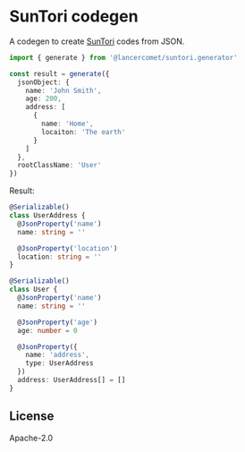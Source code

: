 # SunTori codegen

A codegen to create [SunTori](https://github.com/LancerComet/SunTori/tree/master/packages/SunTori) codes from JSON.

```ts
import { generate } from '@lancercomet/suntori.generator'

const result = generate({
  jsonObject: {
    name: 'John Smith',
    age: 200,
    address: [
      {
        name: 'Home',
        locaiton: 'The earth'
      }
    ]
  },
  rootClassName: 'User'
})
```

Result:

```ts
@Serializable()
class UserAddress {
  @JsonProperty('name')
  name: string = ''

  @JsonProperty('location')
  location: string = ''
}

@Serializable()
class User {
  @JsonProperty('name')
  name: string = ''

  @JsonProperty('age')
  age: number = 0

  @JsonProperty({
    name: 'address',
    type: UserAddress
  })
  address: UserAddress[] = []
}
```

## License

Apache-2.0
